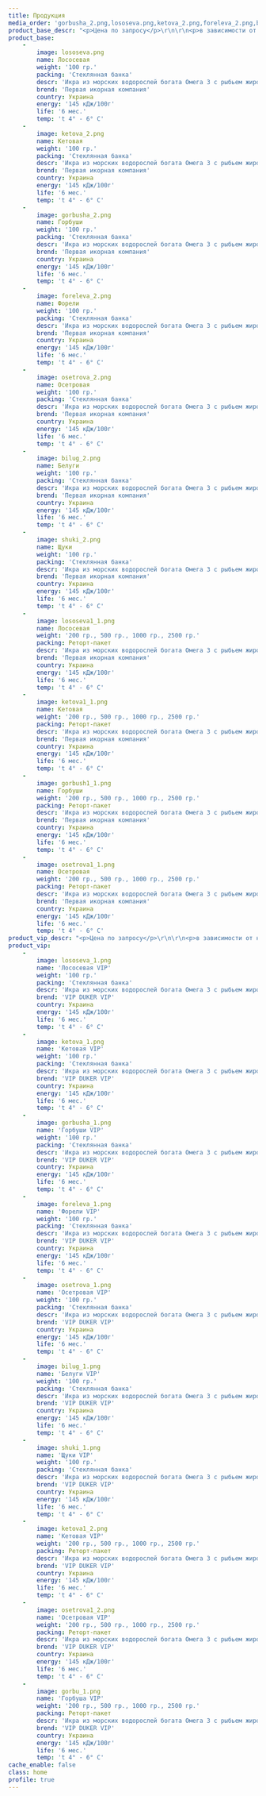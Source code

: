 ```yaml
---
title: Продукция
media_order: 'gorbusha_2.png,lososeva.png,ketova_2.png,foreleva_2.png,bilug_2.png,osetrova_2.png,shuki_2.png,gorbush1_1.png,ketova1_1.png,lososeva1_1.png,osetrova1_1.png,bilug_1.png,foreleva_1.png,gorbusha_1.png,ketova_1.png,lososeva_1.png,osetrova_1.png,shuki_1.png,ketova1_2.png,osetrova1_2.png,caviar-2.png,caviar.png,caviar-3.png,gorbu_1.png'
product_base_descr: "<p>Цена по запросу</p>\r\n\r\n<p>в зависимости от наличия и объема заказа.</p>\r\n\r\n<p>АКЦИЯ Икра \"Лососевая\" и \"Осетровая\" - 50%</p>"
product_base:
    -
        image: lososeva.png
        name: Лососевая
        weight: '100 гр.'
        packing: 'Стеклянная банка'
        descr: 'Икра из морских водорослей богата Омега 3 с рыбьем жиром.По вкусовым качествам приближена к натуральной'
        brend: 'Первая икорная компания'
        country: Украина
        energy: '145 кДж/100г'
        life: '6 мес.'
        temp: 't 4° - 6° C'
    -
        image: ketova_2.png
        name: Кетовая
        weight: '100 гр.'
        packing: 'Стеклянная банка'
        descr: 'Икра из морских водорослей богата Омега 3 с рыбьем жиром.По вкусовым качествам приближена к натуральной'
        brend: 'Первая икорная компания'
        country: Украина
        energy: '145 кДж/100г'
        life: '6 мес.'
        temp: 't 4° - 6° C'
    -
        image: gorbusha_2.png
        name: Горбуши
        weight: '100 гр.'
        packing: 'Стеклянная банка'
        descr: 'Икра из морских водорослей богата Омега 3 с рыбьем жиром.По вкусовым качествам приближена к натуральной'
        brend: 'Первая икорная компания'
        country: Украина
        energy: '145 кДж/100г'
        life: '6 мес.'
        temp: 't 4° - 6° C'
    -
        image: foreleva_2.png
        name: Форели
        weight: '100 гр.'
        packing: 'Стеклянная банка'
        descr: 'Икра из морских водорослей богата Омега 3 с рыбьем жиром.По вкусовым качествам приближена к натуральной'
        brend: 'Первая икорная компания'
        country: Украина
        energy: '145 кДж/100г'
        life: '6 мес.'
        temp: 't 4° - 6° C'
    -
        image: osetrova_2.png
        name: Осетровая
        weight: '100 гр.'
        packing: 'Стеклянная банка'
        descr: 'Икра из морских водорослей богата Омега 3 с рыбьем жиром.По вкусовым качествам приближена к натуральной'
        brend: 'Первая икорная компания'
        country: Украина
        energy: '145 кДж/100г'
        life: '6 мес.'
        temp: 't 4° - 6° C'
    -
        image: bilug_2.png
        name: Белуги
        weight: '100 гр.'
        packing: 'Стеклянная банка'
        descr: 'Икра из морских водорослей богата Омега 3 с рыбьем жиром.По вкусовым качествам приближена к натуральной'
        brend: 'Первая икорная компания'
        country: Украина
        energy: '145 кДж/100г'
        life: '6 мес.'
        temp: 't 4° - 6° C'
    -
        image: shuki_2.png
        name: Щуки
        weight: '100 гр.'
        packing: 'Стеклянная банка'
        descr: 'Икра из морских водорослей богата Омега 3 с рыбьем жиром.По вкусовым качествам приближена к натуральной'
        brend: 'Первая икорная компания'
        country: Украина
        energy: '145 кДж/100г'
        life: '6 мес.'
        temp: 't 4° - 6° C'
    -
        image: lososeva1_1.png
        name: Лососевая
        weight: '200 гр., 500 гр., 1000 гр., 2500 гр.'
        packing: Реторт-пакет
        descr: 'Икра из морских водорослей богата Омега 3 с рыбьем жиром.По вкусовым качествам приближена к натуральной'
        brend: 'Первая икорная компания'
        country: Украина
        energy: '145 кДж/100г'
        life: '6 мес.'
        temp: 't 4° - 6° C'
    -
        image: ketova1_1.png
        name: Кетовая
        weight: '200 гр., 500 гр., 1000 гр., 2500 гр.'
        packing: Реторт-пакет
        descr: 'Икра из морских водорослей богата Омега 3 с рыбьем жиром.По вкусовым качествам приближена к натуральной'
        brend: 'Первая икорная компания'
        country: Украина
        energy: '145 кДж/100г'
        life: '6 мес.'
        temp: 't 4° - 6° C'
    -
        image: gorbush1_1.png
        name: Горбуши
        weight: '200 гр., 500 гр., 1000 гр., 2500 гр.'
        packing: Реторт-пакет
        descr: 'Икра из морских водорослей богата Омега 3 с рыбьем жиром.По вкусовым качествам приближена к натуральной'
        brend: 'Первая икорная компания'
        country: Украина
        energy: '145 кДж/100г'
        life: '6 мес.'
        temp: 't 4° - 6° C'
    -
        image: osetrova1_1.png
        name: Осетровая
        weight: '200 гр., 500 гр., 1000 гр., 2500 гр.'
        packing: Реторт-пакет
        descr: 'Икра из морских водорослей богата Омега 3 с рыбьем жиром.По вкусовым качествам приближена к натуральной'
        brend: 'Первая икорная компания'
        country: Украина
        energy: '145 кДж/100г'
        life: '6 мес.'
        temp: 't 4° - 6° C'
product_vip_descr: "<p>Цена по запросу</p>\r\n\r\n<p>в зависимости от наличия и объема заказа.</p>\r\n\r\n"
product_vip:
    -
        image: lososeva_1.png
        name: 'Лососевая VIP'
        weight: '100 гр.'
        packing: 'Стеклянная банка'
        descr: 'Икра из морских водорослей богата Омега 3 с рыбьем жиром.По вкусовым качествам приближена к натуральной'
        brend: 'VIP DUKER VIP'
        country: Украина
        energy: '145 кДж/100г'
        life: '6 мес.'
        temp: 't 4° - 6° C'
    -
        image: ketova_1.png
        name: 'Кетовая VIP'
        weight: '100 гр.'
        packing: 'Стеклянная банка'
        descr: 'Икра из морских водорослей богата Омега 3 с рыбьем жиром.По вкусовым качествам приближена к натуральной'
        brend: 'VIP DUKER VIP'
        country: Украина
        energy: '145 кДж/100г'
        life: '6 мес.'
        temp: 't 4° - 6° C'
    -
        image: gorbusha_1.png
        name: 'Горбуши VIP'
        weight: '100 гр.'
        packing: 'Стеклянная банка'
        descr: 'Икра из морских водорослей богата Омега 3 с рыбьем жиром.По вкусовым качествам приближена к натуральной'
        brend: 'VIP DUKER VIP'
        country: Украина
        energy: '145 кДж/100г'
        life: '6 мес.'
        temp: 't 4° - 6° C'
    -
        image: foreleva_1.png
        name: 'Форели VIP'
        weight: '100 гр.'
        packing: 'Стеклянная банка'
        descr: 'Икра из морских водорослей богата Омега 3 с рыбьем жиром.По вкусовым качествам приближена к натуральной'
        brend: 'VIP DUKER VIP'
        country: Украина
        energy: '145 кДж/100г'
        life: '6 мес.'
        temp: 't 4° - 6° C'
    -
        image: osetrova_1.png
        name: 'Осетровая VIP'
        weight: '100 гр.'
        packing: 'Стеклянная банка'
        descr: 'Икра из морских водорослей богата Омега 3 с рыбьем жиром.По вкусовым качествам приближена к натуральной'
        brend: 'VIP DUKER VIP'
        country: Украина
        energy: '145 кДж/100г'
        life: '6 мес.'
        temp: 't 4° - 6° C'
    -
        image: bilug_1.png
        name: 'Белуги VIP'
        weight: '100 гр.'
        packing: 'Стеклянная банка'
        descr: 'Икра из морских водорослей богата Омега 3 с рыбьем жиром.По вкусовым качествам приближена к натуральной'
        brend: 'VIP DUKER VIP'
        country: Украина
        energy: '145 кДж/100г'
        life: '6 мес.'
        temp: 't 4° - 6° C'
    -
        image: shuki_1.png
        name: 'Щуки VIP'
        weight: '100 гр.'
        packing: 'Стеклянная банка'
        descr: 'Икра из морских водорослей богата Омега 3 с рыбьем жиром.По вкусовым качествам приближена к натуральной'
        brend: 'VIP DUKER VIP'
        country: Украина
        energy: '145 кДж/100г'
        life: '6 мес.'
        temp: 't 4° - 6° C'
    -
        image: ketova1_2.png
        name: 'Кетовая VIP'
        weight: '200 гр., 500 гр., 1000 гр., 2500 гр.'
        packing: Реторт-пакет
        descr: 'Икра из морских водорослей богата Омега 3 с рыбьем жиром.По вкусовым качествам приближена к натуральной'
        brend: 'VIP DUKER VIP'
        country: Украина
        energy: '145 кДж/100г'
        life: '6 мес.'
        temp: 't 4° - 6° C'
    -
        image: osetrova1_2.png
        name: 'Осетровая VIP'
        weight: '200 гр., 500 гр., 1000 гр., 2500 гр.'
        packing: Реторт-пакет
        descr: 'Икра из морских водорослей богата Омега 3 с рыбьем жиром.По вкусовым качествам приближена к натуральной'
        brend: 'VIP DUKER VIP'
        country: Украина
        energy: '145 кДж/100г'
        life: '6 мес.'
        temp: 't 4° - 6° C'
    -
        image: gorbu_1.png
        name: 'Горбуша VIP'
        weight: '200 гр., 500 гр., 1000 гр., 2500 гр.'
        packing: Реторт-пакет
        descr: 'Икра из морских водорослей богата Омега 3 с рыбьем жиром.По вкусовым качествам приближена к натуральной'
        brend: 'VIP DUKER VIP'
        country: Украина
        energy: '145 кДж/100г'
        life: '6 мес.'
        temp: 't 4° - 6° C'
cache_enable: false
class: home
profile: true
---
```


